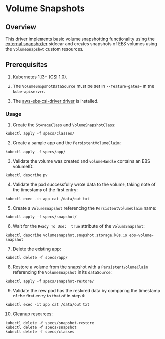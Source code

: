 # Volume Snapshots

## Overview

This driver implements basic volume snapshotting functionality using the [external snapshotter](https://github.com/kubernetes-csi/external-snapshotter) sidecar and creates snapshots of EBS volumes using the `VolumeSnapshot` custom resources.

## Prerequisites

1. Kubernetes 1.13+ (CSI 1.0).

1. The `VolumeSnapshotDataSource` must be set in `--feature-gates=` in the `kube-apiserver`.

1. The [aws-ebs-csi-driver driver](https://github.com/c2devel/aws-ebs-csi-driver) is installed.

### Usage

1. Create the `StorageClass` and `VolumeSnapshotClass`:
```
kubectl apply -f specs/classes/
```

2. Create a sample app and the `PersistentVolumeClaim`: 
```
kubectl apply -f specs/app/
```

3. Validate the volume was created and `volumeHandle` contains an EBS volumeID: 
```
kubectl describe pv
```

4. Validate the pod successfully wrote data to the volume, taking note of the timestamp of the first entry:
```
kubectl exec -it app cat /data/out.txt
```

5. Create a `VolumeSnapshot` referencing the `PersistentVolumeClaim` name:
```
kubectl apply -f specs/snapshot/
```

6. Wait for the `Ready To Use:  true` attribute of the `VolumeSnapshot`: 
```
kubectl describe volumesnapshot.snapshot.storage.k8s.io ebs-volume-snapshot
```

7. Delete the existing app:
```
kubectl delete -f specs/app/
```

8. Restore a volume from the snapshot with a `PersistentVolumeClaim` referencing the `VolumeSnapshot` in its `dataSource`:
```
kubectl apply -f specs/snapshot-restore/
```

9. Validate the new pod has the restored data by comparing the timestamp of the first entry to that of in step 4:
```
kubectl exec -it app cat /data/out.txt
```

10. Cleanup resources:
```
kubectl delete -f specs/snapshot-restore
kubectl delete -f specs/snapshot
kubectl delete -f specs/classes
```
